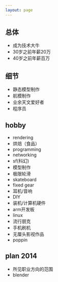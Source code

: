 ```yaml
---
layout: page
---
```

## 总体

- 成为技术大牛
- 30岁之前年薪20万
- 40岁之前年薪百万

## 细节

- 静态模型制作
- 航模制作
- 业余天文爱好者
- 程序员

## hobby

- rendering
- 烘焙（食品）
- programming
- networking
- sf(科幻)
- 模型制作
- 极限轮滑
- skateboard
- fixed gear
- 耳机/音响
- DIY
- 装机/计算机硬件
- arm开发板
- linux
- 流行朋克
- 手机刷机
- 无厘头影视作品
- poppin

## plan 2014

- 所见职业方向的范围
- blender